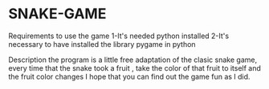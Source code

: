 # SNAKE-GAME

Requirements to use the game
1-It's needed python installed 
2-It's necessary to have installed the library pygame in python

Description
the program is a little free adaptation  of the  clasic snake game,
every time that the snake took a fruit , take  the color of  that
fruit to  itself and the fruit color changes I hope that  you can
find out the game fun as I did. 
